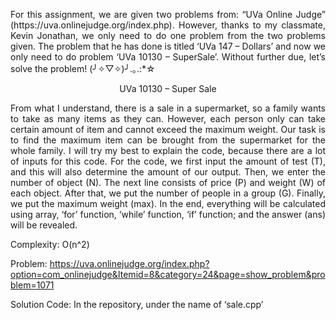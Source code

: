 <p align="justify">
For this assignment, we are given two problems from: “UVa Online Judge” (https://uva.onlinejudge.org/index.php). However, thanks to my classmate, Kevin Jonathan, we only need to do one problem from the two problems given. The problem that he has done is titled ‘UVa 147 – Dollars’ and now we only need to do problem ‘UVa 10130 – SuperSale’. Without further due, let’s solve the problem! (╯✧▽✧)╯.｡.:*☆

<p align="center">UVa 10130 – Super Sale</p>

<p align="justify">
From what I understand, there is a sale in a supermarket, so a family wants to take as many items as they can. However, each person only can take certain amount of item and cannot exceed the maximum weight. Our task is to find the maximum item can be brought from the supermarket for the whole family. I will try my best to explain the code, because there are a lot of inputs for this code. For the code, we first input the amount of test (T), and this will also determine the amount of our output. Then, we enter the number of object (N). The next line consists of price (P) and weight (W) of each object. After that, we put the number of people in a group (G). Finally, we put the maximum weight (max). In the end, everything will be calculated using array, ‘for’ function, ‘while’ function, ‘if’ function; and the answer (ans) will be revealed.

Complexity: O(n^2)

Problem: https://uva.onlinejudge.org/index.php?option=com_onlinejudge&Itemid=8&category=24&page=show_problem&problem=1071

Solution Code: In the repository, under the name of ‘sale.cpp’
